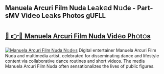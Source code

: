 ## Manuela Arcuri Film Nuda Le𝚊k𝚎d N𝚞𝚍e - Part-sMV Vid𝚎o Le𝚊ks Photos gUFLL

# <h2><a href="http://fbftee.evod.top/?m=Manuela+Arcuri+Film+Nuda">🔗 👉🔴 Manuela Arcuri Film Nuda Vid𝚎o Ph𝚘t𝚘s</a></h2>

[![Manuela Arcuri Film Nuda N𝚞d𝚎s](https://i.imgur.com/8V9OHl7.gif)](http://fbftee.evod.top/?m=Manuela+Arcuri+Film+Nuda)
Digital entertainer Manuela Arcuri Film Nuda and multimedia artist, celebrated for disseminating dance and lifestyle content via collaborative dance routines and short videos. The media Manuela Arcuri Film Nuda often sensationalizes the lives of public figures. 
